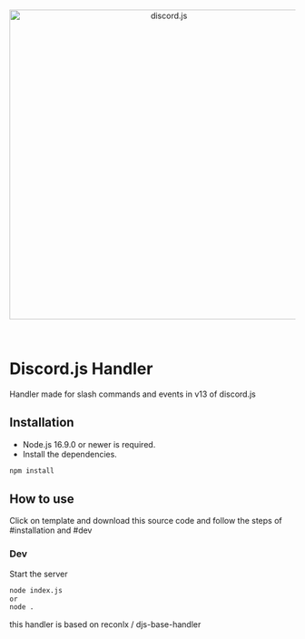 <div align="center">
  <br />
  <p>
    <a href="https://github.com/CeCeloz/discord-handler"><img src="https://i.imgur.com/V6ACYxb.png" width="546" alt="discord.js" /></a>
  </p>
  <br />
</div>

# Discord.js Handler

Handler made for slash commands and events in v13 of discord.js


## Installation

 - Node.js 16.9.0 or newer is required.
 - Install the dependencies.

```sh
npm install
```


## How to use

Click on template and download this source code and follow the steps of #installation and #dev

### Dev
 
Start the server
```sh
node index.js
or
node .
```

this handler is based on reconlx
/
djs-base-handler
